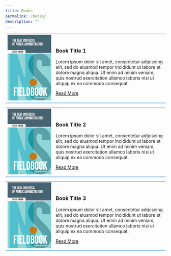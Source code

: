 ```yaml
---
title: Books
permalink: /books/
description: ""
---
```

<style>
	.books
	{
	width:30%;
	}
	
	.firstrow
	{
	border-bottom:2px solid #7CB9E8;
	}

.secondrow
	{
	border-bottom:2px solid #7CB9E8;
	margin-bottom: 50px;
	padding-bottom:10px;
	}

.thirdrow
	{
	border-bottom:2px solid #7CB9E8;
	margin-bottom: 50px;
	padding-bottom:10px;
	}

	
</style>


<table>
<tbody>
	
<tr class="firstrow">	
<td class="books">	
<img src="/images/Ethos_Images/Ethos_Digital_Issue_01/The_New_Synthesis_Of_Public_Administration_Fieldbook.jpg">	
</td>

<td class="description">
	<h3>Book Title 1</h3>	
	<p>Lorem ipsum dolor sit amet, consectetur adipiscing elit, sed do eiusmod tempor incididunt ut labore et dolore magna aliqua. Ut enim ad minim veniam, quis nostrud exercitation ullamco laboris nisi ut aliquip ex ea commodo consequat. </p>
<a href="#">Read More</a>	
</td>	
</tr>
</tbody>
</table>	

<table>
<tbody>	
<tr class="secondrow">	
<td class="books">	
<img src="/images/Ethos_Images/Ethos_Digital_Issue_01/The_New_Synthesis_Of_Public_Administration_Fieldbook.jpg">	
</td>

	
<td class="description">
	<h3>Book Title 2</h3>	
	<p>Lorem ipsum dolor sit amet, consectetur adipiscing elit, sed do eiusmod tempor incididunt ut labore et dolore magna aliqua. Ut enim ad minim veniam, quis nostrud exercitation ullamco laboris nisi ut aliquip ex ea commodo consequat. </p>
<a href="#">Read More</a>	
</td>	
</tr>
</tbody>
</table>
	
<table>
<tbody>	
<tr class="thirdrow">	
<td class="books">	
<img src="/images/Ethos_Images/Ethos_Digital_Issue_01/The_New_Synthesis_Of_Public_Administration_Fieldbook.jpg">	
</td>

<td class="description">
	<h3>Book Title 3</h3>	
	<p>Lorem ipsum dolor sit amet, consectetur adipiscing elit, sed do eiusmod tempor incididunt ut labore et dolore magna aliqua. Ut enim ad minim veniam, quis nostrud exercitation ullamco laboris nisi ut aliquip ex ea commodo consequat. </p>
<a href="#">Read More</a>	
</td>	
</tr>	
</tbody>
</table>
	


<div id="formore">
	</div>